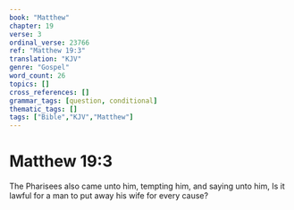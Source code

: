 ```yaml
---
book: "Matthew"
chapter: 19
verse: 3
ordinal_verse: 23766
ref: "Matthew 19:3"
translation: "KJV"
genre: "Gospel"
word_count: 26
topics: []
cross_references: []
grammar_tags: [question, conditional]
thematic_tags: []
tags: ["Bible","KJV","Matthew"]
---
```


# Matthew 19:3

The Pharisees also came unto him, tempting him, and saying unto him, Is it lawful for a man to put away his wife for every cause?
